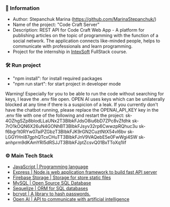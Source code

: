 ### 📝 Information

- Author: Stepanchuk Marina (https://github.com/MarinaStepanchuk/)
- Name of the project: "Code Craft Server"
- Description: REST API for Code Craft Web App - A platform for publishing articles on the topic of programming with the function of a social network. The application connects like-minded people, helps to communicate with professionals and learn programming.
- Project for the internship in [IntexSoft](https://www.intexsoft.by/) FullStack course.

### 🛠️ Run project

- "npm install": for install required packages
- "npm run start": for start project in developer mode

Warning! Especially for you to be able to run the code without searching for keys, I leave the .env file open.
OPEN AI uses keys which can be unilaterally blocked at any time if there is a suspicion of a leak. If you currently don't have the chatbot running, please replace the OPENAI_API_KEY key in the .env file with one of the following and restart the project:
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
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
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
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
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

### ⚙️ Main Tech Stack

- [JavaScript | Programming language](https://developer.mozilla.org/ru/docs/Web/JavaScript)
- [Express | Node.js web application framework to build fast API server](https://expressjs.com/)
- [Firebase Storage | Storage for store static files](https://firebase.google.com/)
- [MySQL | Open Source SQL Database](https://www.mysql.com/)
- [Sequelize | ORM for SQL databases](https://www.mysql.com/)
- [bcrypt | A library to hash passwords.](https://github.com/kelektiv/node.bcrypt.js)
- [Open AI | API to communicate with artificial intelligence](https://github.com/kelektiv/node.bcrypt.js)

